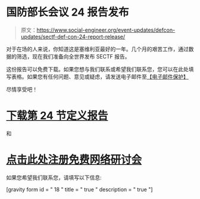 # 国防部长会议 24 报告发布

> 原文：<https://www.social-engineer.org/event-updates/defcon-updates/sectf-def-con-24-report-release/>

对于在场的人来说，你知道这是塞维利亚最好的一年。几个月的艰苦工作，通过数据的筛选，现在我们准备向全世界发布 SECTF 报告。

这份报告可以免费下载。如果您想与我们联系或希望我们联系您，您可以在此处填写表格。如果您有任何问题、意见或疑虑，请发送电子邮件至[【电子邮件保护】](/cdn-cgi/l/email-protection)

尽情享受吧！

# **[下载第 24 节定义报告](https://www.social-engineer.org/wp-content/uploads/2016/11/Social-Engineer-Capture-The-Flag-DEFCON24-SECTF-2016.pdf)**

和

# [点击此处注册免费网络研讨会](https://zoom.us/webinar/register/3470b2fa1464c8e57510d14dfea9e911)

如果您希望我们联系您，请填写以下信息:

[gravity form id = " 18 " title = " true " description = " true "]